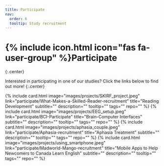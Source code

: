 ```yaml
---
title: Participate
nav:
  order: 6
  tooltip: Study recruitment 
---
```


# {% include icon.html icon="fas fa-user-group" %}Participate
{:.center}

Interested in participating in one of our studies? Click the links below to find out more!
{:.center}

{%
  include card.html
  image="images/projects/SKIRF_project.jpeg"
  link="participate/What-Makes-a-Skilled-Reader-recruitment"
  title="Reading Development"
  subtitle=""
  description=""
  tooltip=""
  tags=""
  repo=""
%}
{%
  include card.html
  image="images/projects/EEG_setup.jpeg"
  link="participate/BCI-Participate"
  title="Brain-Computer Interfaces"
  subtitle=""
  description=""
  tooltip=""
  tags=""
  repo=""
%}
{%
  include card.html
  image="images/projects/aphasia_couple.jpeg"
  link="participate/Aphasia-recruitment"
  title="Aphasia Treatment"
  subtitle=""
  description=""
  tooltip=""
  tags=""
  repo=""
%}
{%
  include card.html
  image="images/projects/using_smartphone.jpeg"
  link="participate/Madworld-Mango-recruitment"
  title="Mobile Apps to Help Newcomers to Canada Learn English"
  subtitle=""
  description=""
  tooltip=""
  tags=""
  repo=""
%}